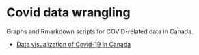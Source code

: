 # Covid data wrangling
Graphs and Rmarkdown scripts for COVID-related data in Canada. 

* [Data visualization of Covid-19 in Canada](https://kt1720.github.io/Covid-data-wrangling/Canada.html)

